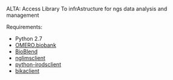 ALTA: Access Library To infrAstructure for ngs data analysis and management

Requirements:
- Python 2.7
- [OMERO.biobank](https://github.com/crs4/omero.biobank)
- [BioBlend](https://github.com/galaxyproject/bioblend)
- [nglimsclient](https://bitbucket.org/crs4/nglimsclient)
- [python-irodsclient](https://github.com/irods/python-irodsclient)
- [bikaclient](https://github.com/ratzeni/bika.client)